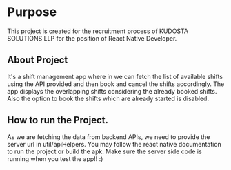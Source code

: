 # Purpose
This project is created for the recruitment process of KUDOSTA SOLUTIONS LLP for the position of React Native Developer.

## About Project
It's a shift management  app where in we can fetch the list of available shifts using the API provided and then book and cancel the shifts accordingly. 
The app displays the overlapping shifts considering the already booked shifts.
Also the option to book the shifts which are already started is disabled.

## How to run the Project.
As we are fetching the data from backend APIs, we need to provide the server url in util/apiHelpers.
You may follow the react native documentation to run the project or build the apk.
Make sure the server side code is running when you test the app!! :)